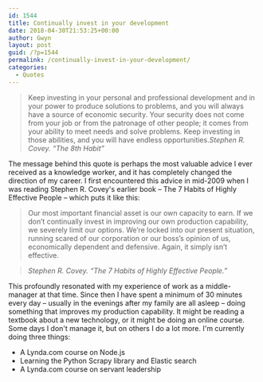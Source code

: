 ```yaml
---
id: 1544
title: Continually invest in your development
date: 2018-04-30T21:53:25+00:00
author: Gwyn
layout: post
guid: /?p=1544
permalink: /continually-invest-in-your-development/
categories:
  - Quotes
---
```

> Keep investing in your personal and professional development and in your power to produce solutions to problems, and you will always have a source of economic security. Your security does not come from your job or from the patronage of other people; it comes from your ability to meet needs and solve problems. Keep investing in those abilities, and you will have endless opportunities.<cite>Stephen R. Covey. &#8220;The 8th Habit&#8221;</cite>

The message behind this quote is perhaps the most valuable advice I ever received as a knowledge worker, and it has completely changed the direction of my career. I first encountered this advice in mid-2009 when I was reading Stephen R. Covey's earlier book &#8211; The 7 Habits of Highly Effective People &#8211; which puts it like this:

> Our most important financial asset is our own capacity to earn. If we don’t continually invest in improving our own production capability, we severely limit our options. We’re locked into our present situation, running scared of our corporation or our boss’s opinion of us, economically dependent and defensive. Again, it simply isn’t effective.
  
> <cite>Stephen R. Covey. “The 7 Habits of Highly Effective People.”</cite>

This profoundly resonated with my experience of work as a middle-manager at that time. Since then I have spent a minimum of 30 minutes every day &#8211; usually in the evenings after my family are all asleep &#8211; doing something that improves my production capability. It might be reading a textbook about a new technology, or it might be doing an online course. Some days I don't manage it, but on others I do a lot more. I'm currently doing three things:

  * A Lynda.com course on Node.js
  * Learning the Python Scrapy library and Elastic search
  * A Lynda.com course on servant leadership